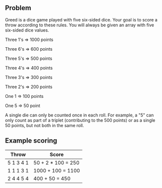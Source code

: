 ## Problem

Greed is a dice game played with five six-sided dice. Your goal is to score a 
throw according to these rules. You will always be given an array with five 
six-sided dice values.

 Three 1's => 1000 points

 Three 6's =>  600 points

 Three 5's =>  500 points

 Three 4's =>  400 points

 Three 3's =>  300 points

 Three 2's =>  200 points

 One   1   =>  100 points
 
 One   5   =>   50 point

A single die can only be counted once in each roll. For example, a "5" can only 
count as part of a triplet (contributing to the 500 points) or as a single 50 
points, but not both in the same roll.

## Example scoring

|Throw|Score|
|---------|------------------|
|5 1 3 4 1|50 + 2 * 100 = 250|
|1 1 1 3 1|1000 + 100 = 1100|
|2 4 4 5 4|400 + 50 = 450|

